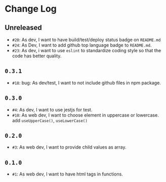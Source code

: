 # Change Log

## Unreleased

- `#20`: As dev, I want to have build/test/deploy status badge on `README.md`
- `#24`: As Dev, I want to add github top language badge to `README.md`.
- `#23`: As dev, i want to use `eslint` to standardize coding style so that the code has better quality.

## `0.3.1`

- `#18`: bug: As dev/test, I want to not include github files in npm package.

## `0.3.0`

- `#4`: As dev, I want to use jestjs for test.
- `#10`: As web dev, I want to choose element in uppercase or lowercase. add `useUpperCase()`, `useLowerCase()`

## `0.2.0`

- `#3`: As web dev, I want to provide child values as array.

## `0.1.0`

- `#1`: As web dev, I want to have html tags in functions.
